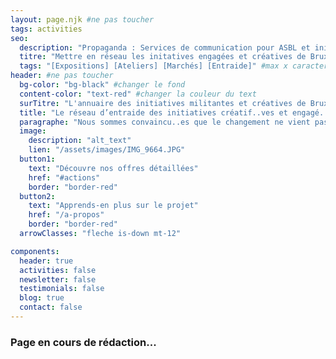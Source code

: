 ```yaml
--- 
layout: page.njk #ne pas toucher 
tags: activities
seo:
  description: "Propaganda : Services de communication pour ASBL et initiatives engagées" #
  titre: "Mettre en réseau les initatives engagées et créatives de Bruxelles déjà en place" #max x caracteres
  tags: "[Expositions] [Ateliers] [Marchés] [Entraide]" #max x caracteres
header: #ne pas toucher 
  bg-color: "bg-black" #changer le fond
  content-color: "text-red" #changer la couleur du text
  surTitre: "L'annuaire des initiatives militantes et créatives de Bruxelles"
  title: "Le réseau d’entraide des initiatives créatif..ves et engagé..es de Bruxelles"
  paragraphe: "Nous sommes convaincu..es que le changement ne vient pas forcément de nouvelles initiatives mais plutot de la revalorisation de l’existant et de la création de lien et d’entraide entre ce qui existe déjà ! Le Réseau Flammèche est là pour fédérer et empouvoirer ces iniatives"
  image:
    description: "alt_text"
    lien: "/assets/images/IMG_9664.JPG"
  button1:
    text: "Découvre nos offres détaillées"
    href: "#actions"
    border: "border-red"
  button2:
    text: "Apprends-en plus sur le projet"
    href: "/a-propos"
    border: "border-red"
  arrowClasses: "fleche is-down mt-12"

components:
  header: true
  activities: false
  newsletter: false
  testimonials: false
  blog: true
  contact: false
---
```


### Page en cours de rédaction...
